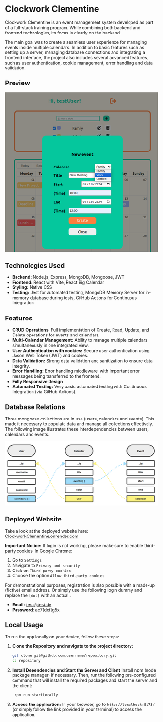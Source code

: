 # Clockwork Clementine

Clockwork Clementine is an event management system developed as part of a full-stack training program. While combining both backend and frontend technologies, its focus is clearly on the backend.

The main goal was to create a seamless user experience for managing events inside multiple calendars. In addition to basic features such as setting up a server, managing database connections and integrating a frontend interface, the project also includes several advanced features, such as user authentication, cookie management, error handling and data validation.

## Preview

<img src="./frontend/src/assets/screenshot2.png" width="600">

## Technologies Used

- **Backend:** Node.js, Express, MongoDB, Mongoose, JWT
- **Frontend:** React with Vite, React Big Calendar
- **Styling:** Native CSS
- **Testing:** Jest for automated testing, MongoDB Memory Server for in-memory database during tests, GitHub Actions for Continuous Integration

## Features

- **CRUD Operations:** Full implementation of Create, Read, Update, and Delete operations for events and calendars.
- **Multi-Calendar Management:** Ability to manage multiple calendars simultaneously in one integrated view.
- **User Authentication with cookies:** Secure user authentication using Jason Web Token (JWT) and cookies.
- **Data Validation:** Strong data validation and sanitization to ensure data integrity.
- **Error Handling:** Error handling middleware, with important error messages being transferred to the frontend.
- **Fully Responsive Design**
- **Automated Testing:** Very basic automated testing with Continuous Integration (via GitHub Actions).

## Database Relations

Three mongoose collections are in use (users, calendars and events). This made it necessary to populate data and manage all collections effectively. The following image illustrates these interdependencies between users, calendars and events.

<img src="./frontend/src/assets/screenshot.png" width="600">

## Deployed Website

Take a look at the deployed website here: [ClockworkClementine.onrender.com](https://ClockworkClementine.onrender.com/)

<!-- ### Important Notice -->

**Important Notice:** If login is not working, please make sure to enable third-party cookies! In Google Chrome:

1. Go to `Settings`
2. Navigate to `Privacy and security`
3. Click on `Third party cookies`
4. Choose the option `Allow third-party cookies`

<!-- ### Login without registration -->

For demonstrational purposes, registration is also possible with a made-up (fictive) email address. Or simply use the following login dummy and replace the `[dot]` with an actual `.`

- **Email:** test@test.de
- **Password:** ac7[dot]g5x

## Local Usage

To run the app locally on your device, follow these steps:

1. **Clone the Repository and navigate to the project directory:**

   ```bash
   git clone git@github.com:username/repository.git
   cd repository
   ```

2. **Install Dependencies and Start the Server and Client**
   Install npm (node package manager) if necessary. Then, run the following pre-configured command that will install the required packages and start the server and the client:

   ```javascript
    npm run startLocally
   ```

3. **Access the application:**
   In your browser, go to `http://localhost:5173/` (or simply follow the link provided in your terminal) to access the application.
